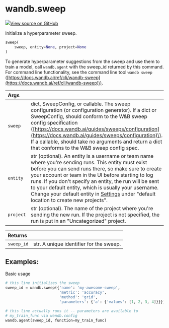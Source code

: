 # wandb.sweep

[![](https://www.tensorflow.org/images/GitHub-Mark-32px.png)View source on GitHub](https://www.github.com/wandb/client/tree/v0.10.33/wandb/wandb_controller.py#L744-L811)

Initialize a hyperparameter sweep.

```python
sweep(
    sweep, entity=None, project=None
)
```

To generate hyperparameter suggestions from the sweep and use them to train a model, call `wandb.agent` with the sweep\_id returned by this command. For command line functionality, see the command line tool `wandb sweep` \([https://docs.wandb.ai/ref/cli/wandb-sweep](https://docs.wandb.ai/ref/cli/wandb-sweep)\).

| Args |  |
| :--- | :--- |
| `sweep` | dict, SweepConfig, or callable. The sweep configuration \(or configuration generator\). If a dict or SweepConfig, should conform to the W&B sweep config specification \([https://docs.wandb.ai/guides/sweeps/configuration](https://docs.wandb.ai/guides/sweeps/configuration)\). If a callable, should take no arguments and return a dict that conforms to the W&B sweep config spec. |
| `entity` | str \(optional\). An entity is a username or team name where you're sending runs. This entity must exist before you can send runs there, so make sure to create your account or team in the UI before starting to log runs. If you don't specify an entity, the run will be sent to your default entity, which is usually your username. Change your default entity in [Settings](https://github.com/wandb/gitbook/tree/f15c358a7d45d34f9f6dc6a9e0d09b33430a3c1d/ref/python/wandb.ai/settings/README.md) under "default location to create new projects". |
| `project` | str \(optional\). The name of the project where you're sending the new run. If the project is not specified, the run is put in an "Uncategorized" project. |

| Returns |  |
| :--- | :--- |
| `sweep_id` | str. A unique identifier for the sweep. |

## Examples:

Basic usage

```python
# this line initializes the sweep
sweep_id = wandb.sweep({'name': 'my-awesome-sweep',
                        'metric': 'accuracy',
                        'method': 'grid',
                        'parameters': {'a': {'values': [1, 2, 3, 4]}}})

# this line actually runs it -- parameters are available to
# my_train_func via wandb.config
wandb.agent(sweep_id, function=my_train_func)
```

